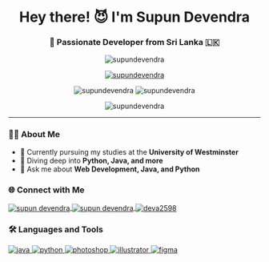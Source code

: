 <h1 align="center">Hey there! 😈 I'm Supun Devendra</h1>
<h3 align="center">🚀 Passionate Developer from Sri Lanka 🇱🇰</h3>

<p align="center">
  <img src="https://komarev.com/ghpvc/?username=supundevendra&label=Profile%20views&color=0e75b6&style=flat-square" alt="supundevendra" />
</p>

<p align="center">
  <a href="https://github.com/ryo-ma/github-profile-trophy">
    <img src="https://github-profile-trophy.vercel.app/?username=supundevendra&theme=onedark&row=1&column=6" alt="supundevendra" />
  </a>
</p>

<p align="center">
  <img src="https://github-readme-stats.vercel.app/api?username=supundevendra&show_icons=true&theme=radical&hide_border=true" alt="supundevendra" />
  <img src="https://github-readme-streak-stats.herokuapp.com/?user=supundevendra&theme=radical&hide_border=true" alt="supundevendra" />
</p>

<p align="center">
  <img src="https://github-readme-stats.vercel.app/api/top-langs?username=supundevendra&show_icons=true&layout=compact&theme=radical&hide_border=true" alt="supundevendra" />
</p>

---

### 👨‍🎓 About Me
- 🔭 Currently pursuing my studies at the **University of Westminster**
- 🌱 Diving deep into **Python, Java, and more**
- 💬 Ask me about **Web Development, Java, and Python**

### 🌐 Connect with Me
<p align="left">
  <a href="https://web.facebook.com/supundevendra12/" target="_blank">
    <img align="center" src="https://img.shields.io/badge/Facebook-1877F2?logo=facebook&logoColor=white&style=for-the-badge" alt="supun devendra" />
  </a>
  <a href="https://instagram.com/supundevendra" target="_blank">
    <img align="center" src="https://img.shields.io/badge/Instagram-E4405F?logo=instagram&logoColor=white&style=for-the-badge" alt="supun devendra" />
  </a>
  <a href="https://discord.gg/deva2598" target="_blank">
    <img align="center" src="https://img.shields.io/badge/Discord-5865F2?logo=discord&logoColor=white&style=for-the-badge" alt="deva2598" />
  </a>
</p>

### 🛠️ Languages and Tools
<p align="left">
  <a href="https://www.java.com" target="_blank" rel="noreferrer">
    <img src="https://img.shields.io/badge/Java-007396?logo=java&logoColor=white&style=for-the-badge" alt="java" />
  </a>
  <a href="https://www.python.org" target="_blank" rel="noreferrer">
    <img src="https://img.shields.io/badge/Python-3776AB?logo=python&logoColor=white&style=for-the-badge" alt="python" />
  </a>
  <a href="https://www.photoshop.com/en" target="_blank" rel="noreferrer">
    <img src="https://img.shields.io/badge/Adobe Photoshop-31A8FF?logo=adobe-photoshop&logoColor=white&style=for-the-badge" alt="photoshop" />
  </a>
  <a href="https://www.adobe.com/in/products/illustrator.html" target="_blank" rel="noreferrer">
    <img src="https://img.shields.io/badge/Adobe Illustrator-FF9A00?logo=adobe-illustrator&logoColor=white&style=for-the-badge" alt="illustrator" />
  </a>
  <a href="https://www.figma.com/" target="_blank" rel="noreferrer">
    <img src="https://img.shields.io/badge/Figma-F24E1E?logo=figma&logoColor=white&style=for-the-badge" alt="figma" />
  </a>
</p>
